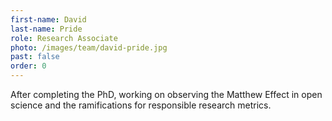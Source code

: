 ```yaml
---
first-name: David
last-name: Pride
role: Research Associate
photo: /images/team/david-pride.jpg
past: false
order: 0
---
```

After completing the PhD, working on observing the Matthew Effect
in open science and the ramifications for responsible research metrics.
